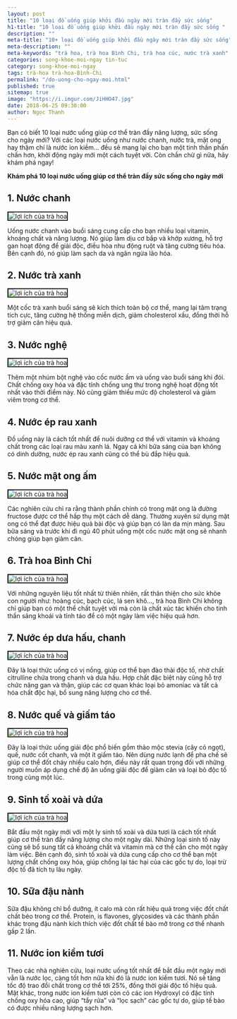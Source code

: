 ```yaml
---
layout: post
title: "10 loại đồ uống giúp khởi đầu ngày mới tràn đầy sức sống"
h1-title: "10 loại đồ uống giúp khởi đầu ngày mới tràn đầy sức sống "
description: ""
meta-title: "10+ loại đồ uống giúp khởi đầu ngày mới tràn đầy sức sống"
meta-description: ""
meta-keywords: "trà hoa, trà hoa Bình Chi, trà hoa cúc, nước trà xanh"
categories: song-khoe-moi-ngay tin-tuc
category: song-khoe-moi-ngay
tags: trà-hoa trà-hoa-Bình-Chi
permalink: "/do-uong-cho-ngay-moi.html"
published: true
sitemap: true
image: "https://i.imgur.com/JiHHO47.jpg"
date: 2018-06-25 09:30:00
author: Ngọc Thanh
---
```

Bạn có biết 10 loại nước uống giúp cơ thể tràn đầy năng lượng, sức sống cho ngày mới? Với các loại nước uống như nước chanh, nước trà, mật ong hay thậm chí là nước ion kiềm… đều sẽ mang lại cho bạn một tinh thần phấn chấn hơn, khởi động ngày mới một cách tuyệt vời. Còn chần chừ gì nữa, hãy khám phá ngay! 

**Khám phá 10 loại nước uống giúp cơ thể tràn đầy sức sống cho ngày mới**

## 1. Nước chanh

<img  src="https://i.imgur.com/iui22D9.jpg" alt="lợi ích của trà hoa" class="image_fade responsive-img lazy" border="2">

Uống nước chanh vào buổi sáng cung cấp cho bạn nhiều loại vitamin, khoáng chất và năng lượng. Nó giúp làm dịu cơ bắp và khớp xương, hỗ trợ gan hoạt động để giải độc, điều hòa nhu động ruột và tăng cường tiêu hóa. Bên cạnh đó, nó giúp làm sạch da và ngăn ngừa lão hóa.

## 2. Nước trà xanh

<img  src="https://i.imgur.com/wm1n0LW.jpg" alt="lợi ích của trà hoa" class="image_fade responsive-img lazy" border="2">

Một cốc trà xanh buổi sáng sẽ kích thích toàn bộ cơ thể, mang lại tâm trạng tích cực, tăng cường hệ thống miễn dịch, giảm cholesterol xấu, đồng thời hỗ trợ giảm cân hiệu quả.

## 3. Nước nghệ

<img  src="https://i.imgur.com/NKJSZ0u.png" alt="lợi ích của trà hoa" class="image_fade responsive-img lazy" border="2">

Thêm một nhúm bột nghệ vào cốc nước ấm và uống vào buổi sáng khi đói. Chất chống oxy hóa và đặc tính chống ung thư trong nghệ hoạt động tốt nhất vào thời điểm này. Nó cũng giảm thiểu mức độ cholesterol và giảm viêm trong cơ thể.

## 4. Nước ép rau xanh

Đồ uống này là cách tốt nhất để nuôi dưỡng cơ thể với vitamin và khoáng chất trong các loại rau màu xanh lá. Ngay cả khi bữa sáng của bạn không có dinh dưỡng, nước ép rau xanh cũng có thể bù đắp hiệu quả.

## 5. Nước mật ong ấm

<img  src="https://i.imgur.com/sKExjz1.jpg" alt="lợi ích của trà hoa" class="image_fade responsive-img lazy" border="2">

Các nghiên cứu chỉ ra rằng thành phần chính có trong mật ong là đường fructose được cơ thể hấp thụ một cách dễ dàng. Thường xuyên sử dụng mật ong có thể đạt được hiệu quả bài độc và giúp bạn có làn da mịn màng. Sau bữa sáng và trước khi đi ngủ 40 phút uống một cốc nước mật ong sẽ nhanh chóng giúp bạn giảm cân.

## 6. Trà hoa Bình Chi

<img  src="https://i.imgur.com/JPZXEPq.jpg" alt="lợi ích của trà hoa" class="image_fade responsive-img lazy" border="2">

Với những nguyên liệu tốt nhất từ thiên nhiên, rất thân thiện cho sức khỏe con người như: hoàng cúc, bạch cúc, lá sen khô..., trà hoa Bình Chi không chỉ giúp bạn có một thể chất tuyệt vời mà còn là chất xúc tác khiến cho tinh thần sảng khoái và tỉnh táo để có một ngày làm việc hiệu quả hơn.

## 7. Nước ép dưa hấu, chanh

<img  src="https://i.imgur.com/BFPRZI5.jpg" alt="lợi ích của trà hoa" class="image_fade responsive-img lazy" border="2">

Đây là loại thức uống có vị nồng, giúp cơ thể bạn đào thải độc tố, nhờ chất citrulline chứa trong chanh và dưa hấu. Hợp chất đặc biệt này cũng hỗ trợ chức năng gan và thận, giúp các cơ quan khác loại bỏ amoniac và tất cả hóa chất độc hại, bổ sung năng lượng cho cơ thể.

## 8. Nước quế và giấm táo

<img  src="https://i.imgur.com/xhexHz2.jpg" alt="lợi ích của trà hoa" class="image_fade responsive-img lazy" border="2">

Đây là loại thức uống giải độc phổ biến gồm thảo mộc stevia (cây cỏ ngọt), quế, nước cốt chanh, và một ít giấm táo. Nên dùng nước lạnh để pha chế sẽ giúp cơ thể đốt cháy nhiều calo hơn, điều này rất quan trọng đối với những người muốn áp dụng chế độ ăn uống giải độc để giảm cân và loại bỏ độc tố trong cùng một lúc.

## 9. Sinh tố xoài và dứa

<img  src="https://i.imgur.com/xH7r1GJ.jpg" alt="lợi ích của trà hoa" class="image_fade responsive-img lazy" border="2">

Bắt đầu một ngày mới với một ly sinh tố xoài và dứa tươi là cách tốt nhất giúp cơ thể tràn đầy năng lượng cho một ngày dài. Những loại sinh tố này cũng sẽ bổ sung tất cả khoáng chất và vitamin mà cơ thể cần cho một ngày làm việc. Bên cạnh đó, sinh tố xoài và dứa cung cấp cho cơ thể bạn một lượng chất chống oxy hóa, giúp chống lại tác hại của các gốc tự do, loại trừ độc tố đã tích tụ lâu ngày.

## 10. Sữa đậu nành
Sữa đậu không chỉ bổ dưỡng, ít calo mà còn rất hiệu quả trong việc đốt chất chất béo trong cơ thể. Protein, is flavones, glycosides và các thành phần khác trong đậu nành kích thích việc đốt chất tế bào mỡ trong cơ thể nhanh gấp 2 lần.

## 11. Nước ion kiềm tươi
Theo các nhà nghiên cứu, loại nước uống tốt nhất để bắt đầu một ngày mới vẫn là nước lọc, càng tốt hơn nữa khi đó là nước ion kiềm tươi. Nó sẽ tăng tốc độ trao đổi chất trong cơ thể tới 25%, đồng thời giải độc tố hiệu quả.
Mặt khác, trong nước ion kiềm tươi còn có các ion Hydroxyl có đặc tính chống oxy hóa cao, giúp “tẩy rửa” và “lọc sạch” các gốc tự do, giúp tế bào có được nhiều năng lượng sạch hơn. 

